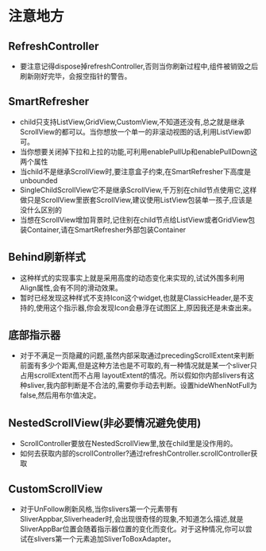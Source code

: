# 注意地方

## RefreshController
* 要注意记得dispose掉refreshController,否则当你刷新过程中,组件被销毁之后刷新刚好完毕，会报空指针的警告。

## SmartRefresher
* child只支持ListView,GridView,CustomView,不知道还没有,总之就是继承ScrollView的都可以。当你想放一个单一的非滚动视图的话,利用ListView即可。
* 当你想要关闭掉下拉和上拉的功能,可利用enablePullUp和enablePullDown这两个属性
* 当child不是继承ScrollView时,要注意盒子约束,在SmartRefresher下高度是unbounded
* SingleChildScrollView它不是继承ScrollView,千万别在child节点使用它,这样做只是ScrollView里嵌套ScrollView,建议使用ListView包装单一孩子,应该是没什么区别的
* 当想在ScrollView增加背景时,记住别在child节点给ListView或者GridView包装Container,请在SmartRefresher外部包装Container


## Behind刷新样式
* 这种样式的实现事实上就是采用高度的动态变化来实现的,试试外围多利用Align属性,会有不同的滑动效果。
* 暂时已经发现这种样式不支持Icon这个widget,也就是ClassicHeader,是不支持的,使用这个指示器,你会发现Icon会悬浮在试图区上,原因我还是未查出来。

## 底部指示器
* 对于不满足一页隐藏的问题,虽然内部采取通过precedingScrollExtent来判断前面有多少个距离,但是这种方法也是不可取的,有一种情况就是某一个sliver只占用scrollExtent而不占用
  layoutExtent的情况。所以假如你内部slivers有这种sliver,我内部判断是不合法的,需要你手动去判断。设置hideWhenNotFull为false,然后用布尔值决定。

## NestedScrollView(非必要情况避免使用)
* ScrollController要放在NestedScrollView里,放在child里是没作用的。
* 如何去获取内部的scrollController?通过refreshController.scrollController获取

## CustomScrollView
* 对于UnFollow刷新风格,当你slivers第一个元素带有SliverAppbar,Sliverheader时,会出现很奇怪的现象,不知道怎么描述,就是SliverAppBar位置会随着指示器位置的变化而变化。对于这种情况,你可以尝试在slivers第一个元素追加SliverToBoxAdapter。